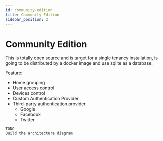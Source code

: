 ```yaml
---
id: community-edition
title: Community Edition
sidebar_position: 2
---
```


# Community Edition

This is totally open source and is target for a single tenancy installation, is going to be distributed by a docker image and use sqlite as a database.

Feature:
- Home grouping
- User access control
- Devices control
- Custom Authentication Provider
- Third-party authentication provider
	- Google
	- Facebook
	- Twitter

```
TODO
Build the architecture diagram
```